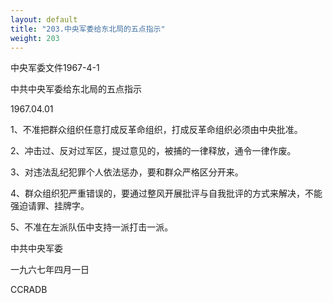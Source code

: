 ```yaml
---
layout: default
title: "203.中央军委给东北局的五点指示"
weight: 203
---
```


中央军委文件1967-4-1

中共中央军委给东北局的五点指示

1967.04.01

1、不准把群众组织任意打成反革命组织，打成反革命组织必须由中央批准。

2、冲击过、反对过军区，提过意见的，被捕的一律释放，通令一律作废。

3、对违法乱纪犯罪个人依法惩办，要和群众严格区分开来。

4、群众组织犯严重错误的，要通过整风开展批评与自我批评的方式来解决，不能强迫请罪、挂牌字。

5、不准在左派队伍中支持一派打击一派。

中共中央军委

一九六七年四月一日

CCRADB

